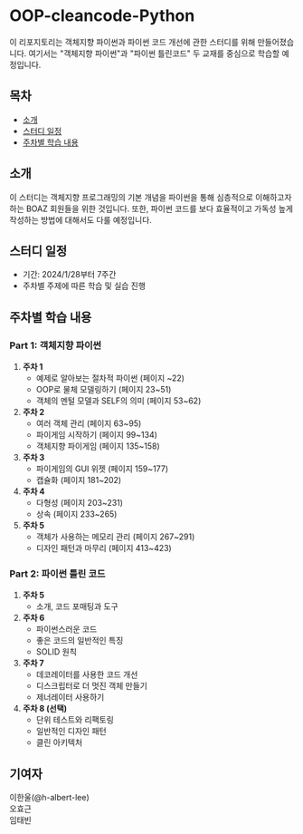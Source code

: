 # OOP-cleancode-Python


이 리포지토리는 객체지향 파이썬과 파이썬 코드 개선에 관한 스터디를 위해 만들어졌습니다. 여기서는 "객체지향 파이썬"과 "파이썬 틀린코드" 두 교재를 중심으로 학습할 예정입니다.

## 목차

- [소개](#소개)
- [스터디 일정](#스터디-일정)
- [주차별 학습 내용](#주차별-학습-내용)


## 소개

이 스터디는 객체지향 프로그래밍의 기본 개념을 파이썬을 통해 심층적으로 이해하고자 하는 BOAZ 회원들을 위한 것입니다. 또한, 파이썬 코드를 보다 효율적이고 가독성 높게 작성하는 방법에 대해서도 다룰 예정입니다.

## 스터디 일정

- 기간: 2024/1/28부터 7주간
- 주차별 주제에 따른 학습 및 실습 진행

## 주차별 학습 내용

### Part 1: 객체지향 파이썬

1. **주차 1**
   - 예제로 알아보는 절차적 파이썬 (페이지 ~22)
   - OOP로 물체 모델링하기 (페이지 23~51)
   - 객체의 멘털 모델과 SELF의 의미 (페이지 53~62)
2. **주차 2**
   - 여러 객체 관리 (페이지 63~95)
   - 파이게임 시작하기 (페이지 99~134)
   - 객체지향 파이게임 (페이지 135~158)
3. **주차 3**
   - 파이게임의 GUI 위젯 (페이지 159~177)
   - 캡슐화 (페이지 181~202)
4. **주차 4**
   - 다형성 (페이지 203~231)
   - 상속 (페이지 233~265)
5. **주차 5**
   - 객체가 사용하는 메모리 관리 (페이지 267~291)
   - 디자인 패턴과 마무리 (페이지 413~423)

### Part 2: 파이썬 틀린 코드

1. **주차 5**
   - 소개, 코드 포매팅과 도구
2. **주차 6**
   - 파이썬스러운 코드
   - 좋은 코드의 일반적인 특징
   - SOLID 원칙
3. **주차 7**
   - 데코레이터를 사용한 코드 개선
   - 디스크립터로 더 멋진 객체 만들기
   - 제너레이터 사용하기
4. **주차 8 (선택)**
   - 단위 테스트와 리팩토링
   - 일반적인 디자인 패턴
   - 클린 아키텍처



## 기여자

이한울(@h-albert-lee)  
오효근  
임태빈  